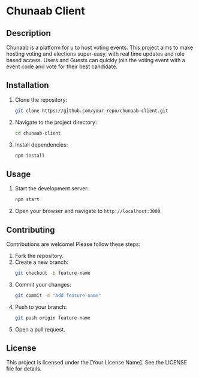 # Chunaab Client

## Description
Chunaab is a platform for u to host voting events. This project aims to make hosting voting  and elections super-easy, with real time updates and role based access. Users and Guests can quickly join the voting event with a event code and vote for their best candidate.

## Installation
1. Clone the repository:
   ```bash
   git clone https://github.com/your-repo/chunaab-client.git
   ```
2. Navigate to the project directory:
   ```bash
   cd chunaab-client
   ```
3. Install dependencies:
   ```bash
   npm install
   ```

## Usage
1. Start the development server:
   ```bash
   npm start
   ```
2. Open your browser and navigate to `http://localhost:3000`.

## Contributing
Contributions are welcome! Please follow these steps:
1. Fork the repository.
2. Create a new branch:
   ```bash
   git checkout -b feature-name
   ```
3. Commit your changes:
   ```bash
   git commit -m "Add feature-name"
   ```
4. Push to your branch:
   ```bash
   git push origin feature-name
   ```
5. Open a pull request.

## License
This project is licensed under the [Your License Name]. See the LICENSE file for details.
